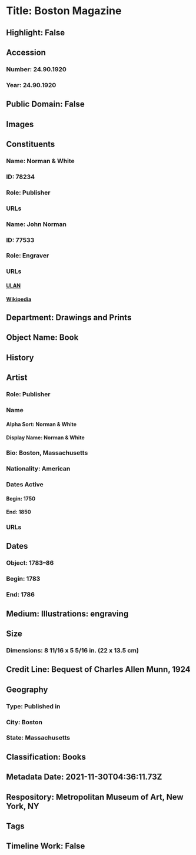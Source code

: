 # Title: Boston Magazine
## Highlight: False
## Accession
### Number: 24.90.1920
### Year: 24.90.1920
## Public Domain: False
## Images
## Constituents
### Name: Norman &amp; White
### ID: 78234
### Role: Publisher
### URLs
### Name: John Norman
### ID: 77533
### Role: Engraver
### URLs
#### [ULAN](http://vocab.getty.edu/page/ulan/500082771)
#### [Wikipedia](https://www.wikidata.org/wiki/Q6250628)
## Department: Drawings and Prints
## Object Name: Book
## History
## Artist
### Role: Publisher
### Name
#### Alpha Sort: Norman & White
#### Display Name: Norman & White
### Bio: Boston, Massachusetts
### Nationality: American
### Dates Active
#### Begin: 1750
#### End: 1850
### URLs
## Dates
### Object: 1783–86
### Begin: 1783
### End: 1786
## Medium: Illustrations: engraving
## Size
### Dimensions: 8 11/16 x 5 5/16 in. (22 x 13.5 cm)
## Credit Line: Bequest of Charles Allen Munn, 1924
## Geography
### Type: Published in
### City: Boston
### State: Massachusetts
## Classification: Books
## Metadata Date: 2021-11-30T04:36:11.73Z
## Respository: Metropolitan Museum of Art, New York, NY
## Tags
## Timeline Work: False